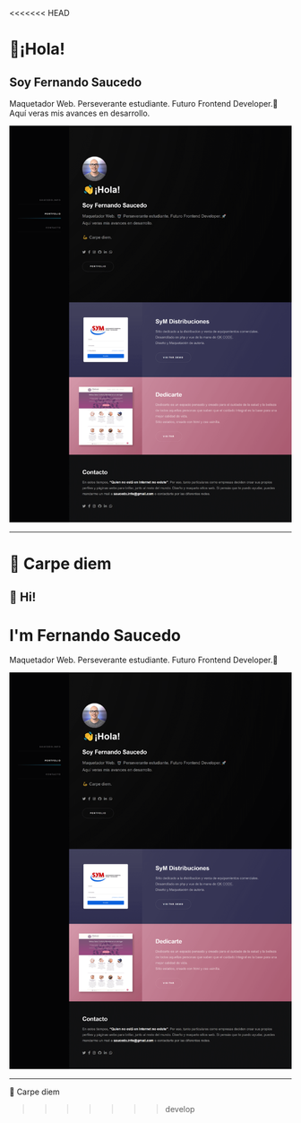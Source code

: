 <<<<<<< HEAD
# 👋¡Hola!

## Soy Fernando Saucedo

Maquetador Web. Perseverante estudiante. Futuro Frontend Developer.🚀 <br>
								Aquí veras mis avances en desarrollo.

![hi](./images/site.png "Hi-web-site")

---

💪 Carpe diem
=======
## 👋 Hi!

# I'm Fernando Saucedo

Maquetador Web. Perseverante estudiante. Futuro Frontend Developer.🚀 

![hi](./src/images/site.png "Hi-web-site")

---

💪 Carpe diem
>>>>>>> develop
